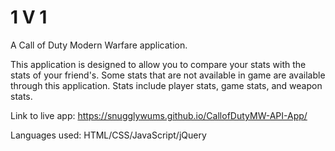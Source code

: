 # 1 V 1

A Call of Duty Modern Warfare application.

This application is designed to allow you to compare your stats with the stats of your friend's.
Some stats that are not available in game are available through this application.
Stats include player stats, game stats, and weapon stats.

Link to live app: https://snugglywums.github.io/CallofDutyMW-API-App/

Languages used: HTML/CSS/JavaScript/jQuery